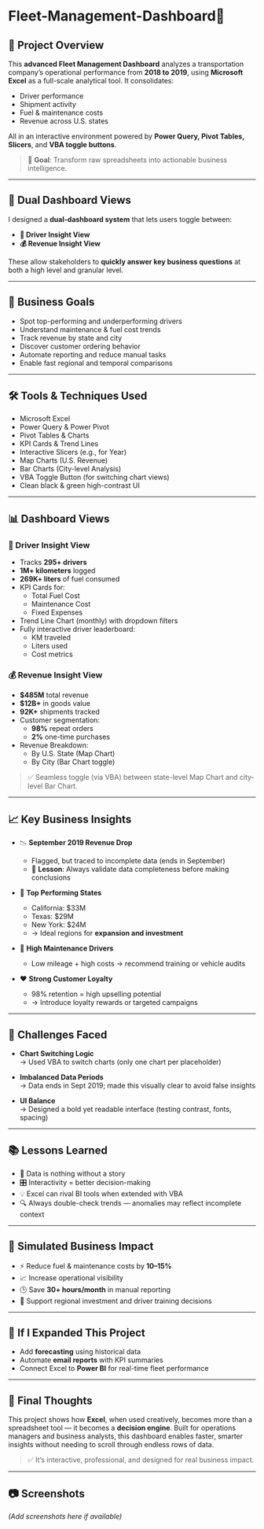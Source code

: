 # Fleet-Management-Dashboard🚚

## 📌 Project Overview

This **advanced Fleet Management Dashboard** analyzes a transportation company’s operational performance from **2018 to 2019**, using **Microsoft Excel** as a full-scale analytical tool. It consolidates:

- Driver performance  
- Shipment activity  
- Fuel & maintenance costs  
- Revenue across U.S. states  

All in an interactive environment powered by **Power Query, Pivot Tables, Slicers**, and **VBA toggle buttons**.

> 🎯 **Goal**: Transform raw spreadsheets into actionable business intelligence.

---

## 🧭 Dual Dashboard Views

I designed a **dual-dashboard system** that lets users toggle between:

- **👷 Driver Insight View**
- **💰 Revenue Insight View**

These allow stakeholders to **quickly answer key business questions** at both a high level and granular level.

---

## 🎯 Business Goals

- Spot top-performing and underperforming drivers  
- Understand maintenance & fuel cost trends  
- Track revenue by state and city  
- Discover customer ordering behavior  
- Automate reporting and reduce manual tasks  
- Enable fast regional and temporal comparisons  

---

## 🛠 Tools & Techniques Used

- Microsoft Excel  
- Power Query & Power Pivot  
- Pivot Tables & Charts  
- KPI Cards & Trend Lines  
- Interactive Slicers (e.g., for Year)  
- Map Charts (U.S. Revenue)  
- Bar Charts (City-level Analysis)  
- VBA Toggle Button (for switching chart views)  
- Clean black & green high-contrast UI  

---

## 📊 Dashboard Views

### 👷 Driver Insight View
- Tracks **295+ drivers**  
- **1M+ kilometers** logged  
- **269K+ liters** of fuel consumed  
- KPI Cards for:  
  - Total Fuel Cost  
  - Maintenance Cost  
  - Fixed Expenses  
- Trend Line Chart (monthly) with dropdown filters  
- Fully interactive driver leaderboard:
  - KM traveled
  - Liters used
  - Cost metrics

### 💰 Revenue Insight View
- **$485M** total revenue  
- **$12B+** in goods value  
- **92K+** shipments tracked  
- Customer segmentation:  
  - **98%** repeat orders  
  - **2%** one-time purchases  
- Revenue Breakdown:
  - By U.S. State (Map Chart)  
  - By City (Bar Chart toggle)  

> ✅ Seamless toggle (via VBA) between state-level Map Chart and city-level Bar Chart.

---

## 📈 Key Business Insights

- 📉 **September 2019 Revenue Drop**  
  - Flagged, but traced to incomplete data (ends in September)  
  - 📌 **Lesson**: Always validate data completeness before making conclusions  

- 📍 **Top Performing States**  
  - California: $33M  
  - Texas: $29M  
  - New York: $24M  
  - → Ideal regions for **expansion and investment**  

- 🚨 **High Maintenance Drivers**  
  - Low mileage + high costs → recommend training or vehicle audits  

- ❤️ **Strong Customer Loyalty**  
  - 98% retention = high upselling potential  
  - → Introduce loyalty rewards or targeted campaigns  

---

## 🧩 Challenges Faced

- **Chart Switching Logic**  
  → Used VBA to switch charts (only one chart per placeholder)

- **Imbalanced Data Periods**  
  → Data ends in Sept 2019; made this visually clear to avoid false insights

- **UI Balance**  
  → Designed a bold yet readable interface (testing contrast, fonts, spacing)

---

## 📚 Lessons Learned

- 📖 Data is nothing without a story  
- 🎛 Interactivity = better decision-making  
- 💡 Excel can rival BI tools when extended with VBA  
- 🔍 Always double-check trends — anomalies may reflect incomplete context  

---

## 📌 Simulated Business Impact

- ⚡ Reduce fuel & maintenance costs by **10–15%**  
- 📈 Increase operational visibility  
- 🕒 Save **30+ hours/month** in manual reporting  
- 💼 Support regional investment and driver training decisions  

---

## 🔮 If I Expanded This Project

- Add **forecasting** using historical data  
- Automate **email reports** with KPI summaries  
- Connect Excel to **Power BI** for real-time fleet performance  

---

## 🧠 Final Thoughts

This project shows how **Excel**, when used creatively, becomes more than a spreadsheet tool — it becomes a **decision engine**. Built for operations managers and business analysts, this dashboard enables faster, smarter insights without needing to scroll through endless rows of data.

> ✅ It’s interactive, professional, and designed for real business impact.

---

## 📷 Screenshots  
*(Add screenshots here if available)*  